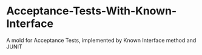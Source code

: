 # Acceptance-Tests-With-Known-Interface
A mold for Acceptance Tests, implemented by Known Interface method and JUNIT
